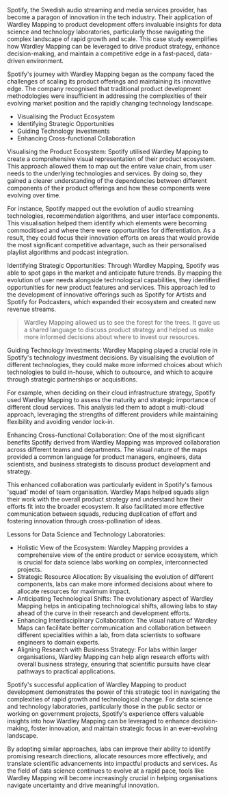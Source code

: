 Spotify, the Swedish audio streaming and media services provider, has become a paragon of innovation in the tech industry. Their application of Wardley Mapping to product development offers invaluable insights for data science and technology laboratories, particularly those navigating the complex landscape of rapid growth and scale. This case study exemplifies how Wardley Mapping can be leveraged to drive product strategy, enhance decision-making, and maintain a competitive edge in a fast-paced, data-driven environment.

Spotify's journey with Wardley Mapping began as the company faced the challenges of scaling its product offerings and maintaining its innovative edge. The company recognised that traditional product development methodologies were insufficient in addressing the complexities of their evolving market position and the rapidly changing technology landscape.

- Visualising the Product Ecosystem
- Identifying Strategic Opportunities
- Guiding Technology Investments
- Enhancing Cross-functional Collaboration

Visualising the Product Ecosystem: Spotify utilised Wardley Mapping to create a comprehensive visual representation of their product ecosystem. This approach allowed them to map out the entire value chain, from user needs to the underlying technologies and services. By doing so, they gained a clearer understanding of the dependencies between different components of their product offerings and how these components were evolving over time.

For instance, Spotify mapped out the evolution of audio streaming technologies, recommendation algorithms, and user interface components. This visualisation helped them identify which elements were becoming commoditised and where there were opportunities for differentiation. As a result, they could focus their innovation efforts on areas that would provide the most significant competitive advantage, such as their personalised playlist algorithms and podcast integration.

Identifying Strategic Opportunities: Through Wardley Mapping, Spotify was able to spot gaps in the market and anticipate future trends. By mapping the evolution of user needs alongside technological capabilities, they identified opportunities for new product features and services. This approach led to the development of innovative offerings such as Spotify for Artists and Spotify for Podcasters, which expanded their ecosystem and created new revenue streams.

> Wardley Mapping allowed us to see the forest for the trees. It gave us a shared language to discuss product strategy and helped us make more informed decisions about where to invest our resources.

Guiding Technology Investments: Wardley Mapping played a crucial role in Spotify's technology investment decisions. By visualising the evolution of different technologies, they could make more informed choices about which technologies to build in-house, which to outsource, and which to acquire through strategic partnerships or acquisitions.

For example, when deciding on their cloud infrastructure strategy, Spotify used Wardley Mapping to assess the maturity and strategic importance of different cloud services. This analysis led them to adopt a multi-cloud approach, leveraging the strengths of different providers while maintaining flexibility and avoiding vendor lock-in.

Enhancing Cross-functional Collaboration: One of the most significant benefits Spotify derived from Wardley Mapping was improved collaboration across different teams and departments. The visual nature of the maps provided a common language for product managers, engineers, data scientists, and business strategists to discuss product development and strategy.

This enhanced collaboration was particularly evident in Spotify's famous 'squad' model of team organisation. Wardley Maps helped squads align their work with the overall product strategy and understand how their efforts fit into the broader ecosystem. It also facilitated more effective communication between squads, reducing duplication of effort and fostering innovation through cross-pollination of ideas.

Lessons for Data Science and Technology Laboratories:

- Holistic View of the Ecosystem: Wardley Mapping provides a comprehensive view of the entire product or service ecosystem, which is crucial for data science labs working on complex, interconnected projects.
- Strategic Resource Allocation: By visualising the evolution of different components, labs can make more informed decisions about where to allocate resources for maximum impact.
- Anticipating Technological Shifts: The evolutionary aspect of Wardley Mapping helps in anticipating technological shifts, allowing labs to stay ahead of the curve in their research and development efforts.
- Enhancing Interdisciplinary Collaboration: The visual nature of Wardley Maps can facilitate better communication and collaboration between different specialities within a lab, from data scientists to software engineers to domain experts.
- Aligning Research with Business Strategy: For labs within larger organisations, Wardley Mapping can help align research efforts with overall business strategy, ensuring that scientific pursuits have clear pathways to practical applications.

Spotify's successful application of Wardley Mapping to product development demonstrates the power of this strategic tool in navigating the complexities of rapid growth and technological change. For data science and technology laboratories, particularly those in the public sector or working on government projects, Spotify's experience offers valuable insights into how Wardley Mapping can be leveraged to enhance decision-making, foster innovation, and maintain strategic focus in an ever-evolving landscape.

By adopting similar approaches, labs can improve their ability to identify promising research directions, allocate resources more effectively, and translate scientific advancements into impactful products and services. As the field of data science continues to evolve at a rapid pace, tools like Wardley Mapping will become increasingly crucial in helping organisations navigate uncertainty and drive meaningful innovation.